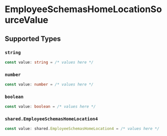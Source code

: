 # EmployeeSchemasHomeLocationSourceValue


## Supported Types

### `string`

```typescript
const value: string = /* values here */
```

### `number`

```typescript
const value: number = /* values here */
```

### `boolean`

```typescript
const value: boolean = /* values here */
```

### `shared.EmployeeSchemasHomeLocation4`

```typescript
const value: shared.EmployeeSchemasHomeLocation4 = /* values here */
```

